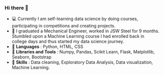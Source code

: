 ### Hi there 👋

- :computer: Currently I am self-learning data science by doing courses, participating in competitions and creating projects.
- :adult: I graduated a Mechanical Engineer, worked in JSW Steel for 9 months. Stumbled upon a Machine Learning course I had enrolled back in college days and thus started my data science journey.
- :snake: **Languages** : Python, HTML, CSS
- :toolbox: **Libraries and Tools** : Numpy, Pandas, Scikit Learn, Flask, Matplotlib, Seaborn, Bootstrap 
- :wrench: **Skills** : Data cleaning, Exploratory Data Analysis, Data visualization, Machine Learning.

